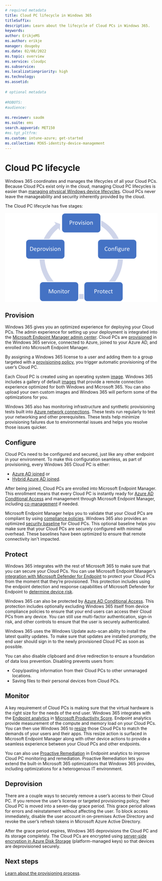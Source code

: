 ```yaml
---
# required metadata
title: Cloud PC lifecycle in Windows 365
titleSuffix:
description: Learn about the lifecycle of Cloud PCs in Windows 365.
keywords:
author: ErikjeMS  
ms.author: erikje
manager: dougeby
ms.date: 02/08/2022
ms.topic: overview
ms.service: cloudpc
ms.subservice:
ms.localizationpriority: high
ms.technology:
ms.assetid: 

# optional metadata

#ROBOTS:
#audience:

ms.reviewer: saudm
ms.suite: ems
search.appverid: MET150
#ms.tgt_pltfrm:
ms.custom: intune-azure; get-started
ms.collection: M365-identity-device-management
---
```


# Cloud PC lifecycle

Windows 365 coordinates and manages the lifecycles of all your Cloud PCs. Because Cloud PCs exist only in the cloud, managing Cloud PC lifecycles is easier than [managing physical Windows device lifecycles](/mem/intune/fundamentals/device-lifecycle). Cloud PCs never leave the manageability and security inherently provided by the cloud.

The Cloud PC lifecycle has five stages:

![Cloud PC lifecycle stages.](./media/lifecycle/lifecycle-stages.png)

## Provision

Windows 365 gives you an optimized experience for deploying your Cloud PCs. The admin experience for setting up your deployment is integrated into the [Microsoft Endpoint Manager admin center](https://go.microsoft.com/fwlink/?linkid=2109431). Cloud PCs are [provisioned](provisioning.md) in the Windows 365 service, connected to Azure, joined to your Azure AD, and enrolled into Microsoft Endpoint Manager.

By assigning a Windows 365 license to a user and adding them to a group targeted with a [provisioning policy](provisioning.md), you trigger automatic provisioning of the user’s Cloud PC.

Each Cloud PC is created using an operating system [image](device-images.md). Windows 365 includes a gallery of default [images](device-images.md) that provide a remote connection experience optimized for both Windows and Microsoft 365. You can also upload your own custom images and Windows 365 will perform some of the optimizations for you.

Windows 365 also has monitoring infrastructure and synthetic provisioning tests built into [Azure network connections](azure-network-connections.md). These tests run regularly to test your networking and other prerequisites. These tests help minimize provisioning failures due to environmental issues and helps you resolve those issues quicker.

## Configure

Cloud PCs need to be configured and secured, just like any other endpoint in your environment. To make this configuration seamless, as part of provisioning, every Windows 365 Cloud PC is either:

- [Azure AD joined](/azure/active-directory/devices/concept-azure-ad-join) or
- [Hybrid Azure AD joined](/azure/active-directory/devices/concept-azure-ad-join-hybrid).

 After being joined, Cloud PCs are enrolled into Microsoft Endpoint Manager. This enrollment means that every Cloud PC is instantly ready for [Azure AD Conditional Access](/azure/active-directory/conditional-access/overview) and management through Microsoft Endpoint Manager, including [co-management](/mem/configmgr/comanage/overview) if needed.

Microsoft Endpoint Manager helps you to validate that your Cloud PCs are compliant by using [compliance policies](/mem/intune/protect/device-compliance-get-started). Windows 365 also provides an optimized [security baseline](/mem/intune/protect/security-baselines) for Cloud PCs. This optional baseline helps you make sure that your Cloud PCs are securely configured with minimal overhead. These baselines have been optimized to ensure that remote connectivity isn't impacted.

## Protect

Windows 365 integrates with the rest of Microsoft 365 to make sure that you can secure your Cloud PCs. You can use Microsoft Endpoint Manager’s [integration with Microsoft Defender for Endpoint](/mem/intune/protect/advanced-threat-protection) to protect your Cloud PCs from the moment that they’re provisioned. This protection includes using the endpoint detection and response capabilities of Microsoft Defender for Endpoint to [determine device risk](/mem/intune/protect/advanced-threat-protection-configure#create-and-assign-compliance-policy-to-set-device-risk-level).

Windows 365 can also be protected by [Azure AD Conditional Access](/azure/active-directory/conditional-access/overview). This protection includes optionally excluding Windows 365 itself from device compliance policies to ensure that your end users can access their Cloud PCs from any device. You can still use multi-factor authentication, sign-in risk, and other controls to ensure that the user is securely authenticated.

Windows 365 uses the Windows Update auto-scan ability to install the latest quality updates. To make sure that updates are installed promptly, the end user should sign in to the newly provisioned Cloud PC as soon as possible.

You can also disable clipboard and drive redirection to ensure a foundation of data loss prevention. Disabling prevents users from:

- Copy/pasting information from their Cloud PCs to other unmanaged locations.
- Saving files to their personal devices from Cloud PCs.

## Monitor

A key requirement of Cloud PCs is making sure that the virtual hardware is the right size for the needs of the end user. Windows 365 integrates with the [Endpoint analytics](/mem/analytics/overview) in [Microsoft Productivity Score](/microsoft-365/admin/productivity/productivity-score). Endpoint analytics provide measurement of the compute and memory load on your Cloud PCs. You can then use Windows 365 to [resize](resize-cloud-pc.md) those Cloud PCs to match the demands of your users and their apps. This resize action is surfaced in Microsoft Endpoint Manager along with other device actions to provide a seamless experience between your Cloud PCs and other endpoints.

You can also use [Proactive Remediation](/mem/analytics/proactive-remediations) in Endpoint analytics to improve Cloud PC monitoring and remediation. Proactive Remediation lets you extend the built-in Microsoft 365 optimizations that Windows 365 provides, including optimizations for a heterogenous IT environment.

## Deprovision

There are a couple ways to securely remove a user’s access to their Cloud PC. If you remove the user’s license or targeted provisioning policy, their Cloud PC is moved into a seven-day grace period. This grace period allows for errors and reinstatement without affecting the user. To block access immediately, disable the user account in on-premises Active Directory and revoke the user’s refresh tokens in Microsoft Azure Active Directory.

After the grace period expires, Windows 365 deprovisions the Cloud PC and its storage completely. The Cloud PCs are encrypted using [server-side encryption in Azure Disk Storage](/azure/virtual-machines/disk-encryption) (platform-managed keys) so that devices are deprovisioned securely.

<!-- ########################## -->
## Next steps

[Learn about the provisioning process](provisioning.md).

